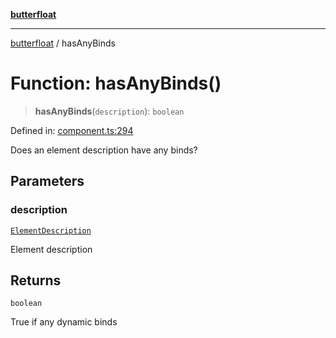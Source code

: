 [**butterfloat**](../index.md)

***

[butterfloat](../index.md) / hasAnyBinds

# Function: hasAnyBinds()

> **hasAnyBinds**(`description`): `boolean`

Defined in: [component.ts:294](https://github.com/WorldMaker/butterfloat/blob/df545ef96728808e6ed86d129bea41fdc458751b/component.ts#L294)

Does an element description have any binds?

## Parameters

### description

[`ElementDescription`](../interfaces/ElementDescription.md)

Element description

## Returns

`boolean`

True if any dynamic binds

